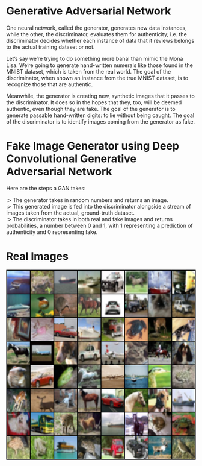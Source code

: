 <h1>Generative Adversarial Network</h1>
One neural network, called the generator, generates new data instances, while the other, the discriminator, evaluates them for authenticity; i.e. the discriminator decides whether each instance of data that it reviews belongs to the actual training dataset or not.

Let’s say we’re trying to do something more banal than mimic the Mona Lisa. We’re going to generate hand-written numerals like those found in the MNIST dataset, which is taken from the real world. The goal of the discriminator, when shown an instance from the true MNIST dataset, is to recognize those that are authentic.

Meanwhile, the generator is creating new, synthetic images that it passes to the discriminator. It does so in the hopes that they, too, will be deemed authentic, even though they are fake. The goal of the generator is to generate passable hand-written digits: to lie without being caught. The goal of the discriminator is to identify images coming from the generator as fake.

<h1>Fake Image Generator using Deep Convolutional Generative Adversarial Network</h1>
Here are the steps a GAN takes:

:> The generator takes in random numbers and returns an image.<br>
:> This generated image is fed into the discriminator alongside a stream of images taken from the actual, ground-truth dataset.<br>
:> The discriminator takes in both real and fake images and returns probabilities, a number between 0 and 1, with 1 representing a prediction of authenticity and 0    representing fake.

<h1>Real Images</h1>
<center><img src="/Images/real_samples.png"></center>

